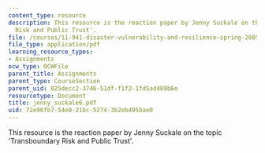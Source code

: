 ```yaml
---
content_type: resource
description: This resource is the reaction paper by Jenny Suckale on the topic 'Transboundary
  Risk and Public Trust'.
file: /courses/11-941-disaster-vulnerability-and-resilience-spring-2005/72e96fb754e021bc52743b2eb495bae0_jenny_suckale6.pdf
file_type: application/pdf
learning_resource_types:
- Assignments
ocw_type: OCWFile
parent_title: Assignments
parent_type: CourseSection
parent_uid: 025decc2-3746-51df-f1f2-1fd5ad489b6e
resourcetype: Document
title: jenny_suckale6.pdf
uid: 72e96fb7-54e0-21bc-5274-3b2eb495bae0
---
```

This resource is the reaction paper by Jenny Suckale on the topic 'Transboundary Risk and Public Trust'.

